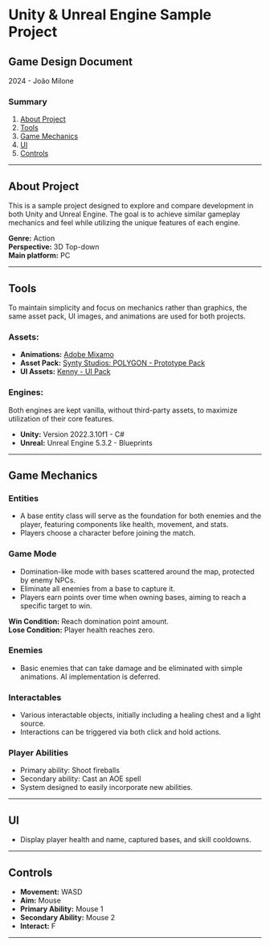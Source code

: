 # Unity & Unreal Engine Sample Project

## Game Design Document
2024 - João Milone

### Summary
1. [About Project](#about-project)
2. [Tools](#tools)
3. [Game Mechanics](#game-mechanics)
4. [UI](#ui)
5. [Controls](#controls)

---

## About Project
This is a sample project designed to explore and compare development in both Unity and Unreal Engine. The goal is to achieve similar gameplay mechanics and feel while utilizing the unique features of each engine. 

**Genre:** Action  
**Perspective:** 3D Top-down  
**Main platform:** PC  

---

## Tools
To maintain simplicity and focus on mechanics rather than graphics, the same asset pack, UI images, and animations are used for both projects.

### Assets:
- **Animations:** [Adobe Mixamo](https://www.mixamo.com/)
- **Asset Pack:** [Synty Studios: POLYGON - Prototype Pack](https://syntystore.com/products/polygon-prototype-pack?_pos=1&_psq=proto&_ss=e&_v=1.0)
- **UI Assets:** [Kenny - UI Pack](https://kenney.nl/assets/ui-pack)

### Engines:
Both engines are kept vanilla, without third-party assets, to maximize utilization of their core features.

- **Unity:** Version 2022.3.10f1 - C#
- **Unreal:** Unreal Engine 5.3.2 - Blueprints

---

## Game Mechanics

### Entities
- A base entity class will serve as the foundation for both enemies and the player, featuring components like health, movement, and stats.
- Players choose a character before joining the match.

### Game Mode
- Domination-like mode with bases scattered around the map, protected by enemy NPCs.
- Eliminate all enemies from a base to capture it.
- Players earn points over time when owning bases, aiming to reach a specific target to win.
  
**Win Condition:** Reach domination point amount.  
**Lose Condition:** Player health reaches zero.

### Enemies
- Basic enemies that can take damage and be eliminated with simple animations. AI implementation is deferred.

### Interactables
- Various interactable objects, initially including a healing chest and a light source.
- Interactions can be triggered via both click and hold actions.

### Player Abilities
- Primary ability: Shoot fireballs
- Secondary ability: Cast an AOE spell
- System designed to easily incorporate new abilities.

---

## UI
- Display player health and name, captured bases, and skill cooldowns.

---

## Controls
- **Movement:** WASD
- **Aim:** Mouse
- **Primary Ability:** Mouse 1
- **Secondary Ability:** Mouse 2
- **Interact:** F

---

